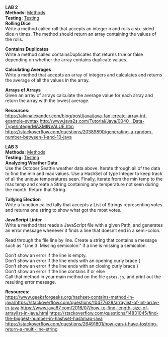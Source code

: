 **LAB 2** </br>
**Methods:** [Methods](https://github.com/daesy13/java-fundamentals/blob/master/basiclibrary/src/main/java/basiclibrary/Library.java)</br>
**Testing:** [Testing](https://github.com/daesy13/java-fundamentals/blob/master/basiclibrary/src/test/java/basiclibrary/LibraryTest.java)</br>
**Rolling Dice**</br>
Write a method called roll that accepts an integer n and rolls a six-sided dice n times. The method should return an array containing the values of the rolls.</br>


**Contains Duplicates**</br>
Write a method called containsDuplicates that returns true or false depending on whether the array contains duplicate values.</br>

**Calculating Averages**</br>
Write a method that accepts an array of integers and calculates and returns the average of all the values in the array.</br>

**Arrays of Arrays**</br>
Given an array of arrays calculate the average value for each array and return the array with the lowest average.

**Resources:**</br>
https://alvinalexander.com/blog/post/java/java-faq-create-array-int-example-syntax
http://www.java2s.com/Tutorial/Java/0040__Data-Type/IntegerMAXMINVALUE.htm
https://stackoverflow.com/questions/20389890/generating-a-random-number-between-1-and-10-java

**LAB 3** </br>
**Methods:** [Methods](https://github.com/daesy13/java-fundamentals/blob/master/basiclibrary/src/main/java/basiclibrary/Library.java)</br>
**Testing:** [Testing](https://github.com/daesy13/java-fundamentals/blob/master/basiclibrary/src/test/java/basiclibrary/LibraryTest.java)</br>
**Analyzing Weather Data**</br>
Use the October Seattle weather data above. Iterate through all of the data to find the min and max values. Use a HashSet of type Integer to keep track of all the unique temperatures seen. Finally, iterate from the min temp to the max temp and create a String containing any temperature not seen during the month. Return that String.</br>

**Tallying Election**</br>
Write a function called tally that accepts a List of Strings representing votes and returns one string to show what got the most votes.</br>

**JavaScript Linter**</br>
Write a method that reads a JavaScript file with a given Path, and generates an error message whenever it finds a line that doesn’t end in a semi-colon.</br>

Read through the file line by line. Create a string that contains a message such as "Line 3: Missing semicolon." if a line is missing a semicolon.</br>

Don’t show an error if the line is empty.</br>
Don’t show an error if the line ends with an opening curly brace {</br>
Don’t show an error if the line ends with an closing curly brace }</br>
Don’t show an error if the line contains if or else</br>
Call that method in your main method on the file ```gates.js```, and print out the resulting error message.</br>

**Resources:**</br>
https://www.geeksforgeeks.org/hashset-contains-method-in-java/https://stackoverflow.com/questions/10477628/arraylist-of-int-array-in-java
https://www.java67.com/2016/07/how-to-find-length-size-of-arraylist-in-java.html
https://stackoverflow.com/questions/14831045/find-the-biggest-number-in-hashset-hashmap-java
https://stackoverflow.com/questions/26491801/how-can-i-have-tostring-return-a-multi-line-string

